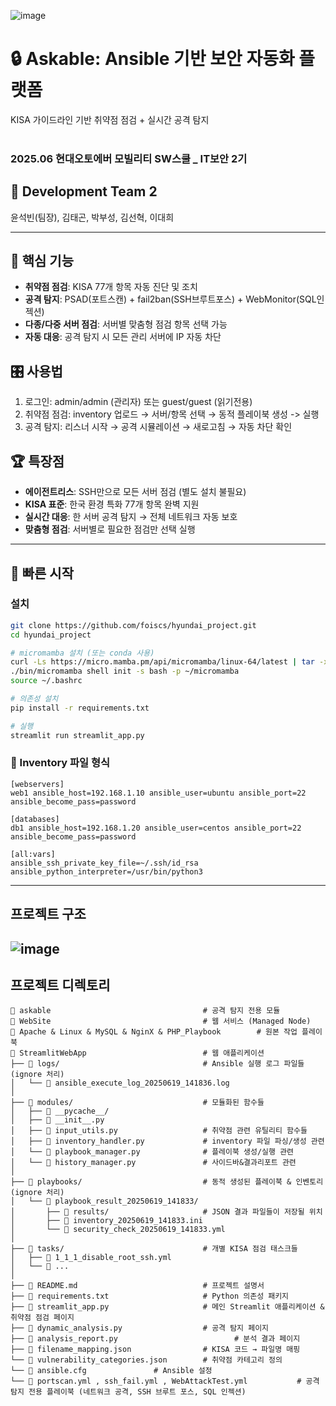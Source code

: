 ![image](https://github.com/user-attachments/assets/27435c3d-9746-4c3c-a602-210ebf28f1f3)

# 🔒 Askable: Ansible 기반 보안 자동화 플랫폼
KISA 가이드라인 기반 취약점 점검 + 실시간 공격 탐지<br>
<br>
### 2025.06 현대오토에버 모빌리티 SW스쿨 _ IT보안 2기

## 👥 Development Team 2
윤석빈(팀장), 김태곤, 박부성, 김선혁, 이대희

---

## 🎯 핵심 기능

- **취약점 점검**: KISA 77개 항목 자동 진단 및 조치
- **공격 탐지**: PSAD(포트스캔) + fail2ban(SSH브루트포스) + WebMonitor(SQL인젝션)
- **다종/다중 서버 점검**: 서버별 맞춤형 점검 항목 선택 가능
- **자동 대응**: 공격 탐지 시 모든 관리 서버에 IP 자동 차단

## 🎛️ 사용법

1. 로그인: admin/admin (관리자) 또는 guest/guest (읽기전용)<br>
2. 취약점 점검: inventory 업로드 → 서버/항목 선택 → 동적 플레이북 생성 -> 실행<br>
3. 공격 탐지: 리스너 시작 → 공격 시뮬레이션 → 새로고침 → 자동 차단 확인

## 🏆 특장점
- **에이전트리스**: SSH만으로 모든 서버 점검 (별도 설치 불필요)
- **KISA 표준**: 한국 환경 특화 77개 항목 완벽 지원
- **실시간 대응**: 한 서버 공격 탐지 → 전체 네트워크 자동 보호
- **맞춤형 점검**: 서버별로 필요한 점검만 선택 실행
---
## 🚀 빠른 시작

### 설치
```bash
git clone https://github.com/foiscs/hyundai_project.git
cd hyundai_project

# micromamba 설치 (또는 conda 사용)
curl -Ls https://micro.mamba.pm/api/micromamba/linux-64/latest | tar -xvj bin/micromamba
./bin/micromamba shell init -s bash -p ~/micromamba
source ~/.bashrc

# 의존성 설치
pip install -r requirements.txt

# 실행
streamlit run streamlit_app.py
```

### 📝 Inventory 파일 형식
```
[webservers]
web1 ansible_host=192.168.1.10 ansible_user=ubuntu ansible_port=22 ansible_become_pass=password

[databases]  
db1 ansible_host=192.168.1.20 ansible_user=centos ansible_port=22 ansible_become_pass=password

[all:vars]
ansible_ssh_private_key_file=~/.ssh/id_rsa
ansible_python_interpreter=/usr/bin/python3
```
---
## 프로젝트 구조
![image](https://github.com/user-attachments/assets/e4dd9dd8-f622-49c2-8b12-44bc4803815d)
---
## 프로젝트 디렉토리
```
📁 askable                                  # 공격 탐지 전용 모듈
📁 WebSite                                  # 웹 서비스 (Managed Node)
📁 Apache & Linux & MySQL & NginX & PHP_Playbook        # 원본 작업 플레이북
📁 StreamlitWebApp                          # 웹 애플리케이션
├── 📁 logs/                                # Ansible 실행 로그 파일들 (ignore 처리)
│   └── 📄 ansible_execute_log_20250619_141836.log
│
├── 📁 modules/                             # 모듈화된 함수들
│   ├── 📁 __pycache__/
│   ├── 📄 __init__.py
│   ├── 📄 input_utils.py                   # 취약점 관련 유틸리티 함수들
│   ├── 📄 inventory_handler.py             # inventory 파일 파싱/생성 관련
│   └── 📄 playbook_manager.py              # 플레이북 생성/실행 관련
│   └── 📄 history_manager.py               # 사이드바&결과리포트 관련
│
├── 📁 playbooks/                           # 동적 생성된 플레이북 & 인벤토리 (ignore 처리)
│   └── 📁 playbook_result_20250619_141833/
│       ├── 📁 results/                     # JSON 결과 파일들이 저장될 위치
│       ├── 📄 inventory_20250619_141833.ini
│       └── 📄 security_check_20250619_141833.yml
│
├── 📁 tasks/                               # 개별 KISA 점검 태스크들
│   ├── 📄 1_1_1_disable_root_ssh.yml
│   └── 📄 ...
│
├── 📄 README.md                            # 프로젝트 설명서
├── 📄 requirements.txt                     # Python 의존성 패키지
├── 📄 streamlit_app.py                     # 메인 Streamlit 애플리케이션 & 취약점 점검 페이지
├── 📄 dynamic_analysis.py                  # 공격 탐지 페이지
├── 📄 analysis_report.py			              # 분석 결과 페이지
├── 📄 filename_mapping.json                # KISA 코드 → 파일명 매핑
└── 📄 vulnerability_categories.json        # 취약점 카테고리 정의
└── 📄 ansible.cfg				# Ansible 설정
└── 📄 portscan.yml , ssh_fail.yml , WebAttackTest.yml			# 공격 탐지 전용 플레이북 (네트워크 공격, SSH 브루트 포스, SQL 인젝션)
```
